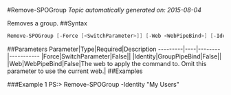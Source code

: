 #Remove-SPOGroup
*Topic automatically generated on: 2015-08-04*

Removes a group.
##Syntax
```powershell
Remove-SPOGroup [-Force [<SwitchParameter>]] [-Web <WebPipeBind>] [-Identity <GroupPipeBind>]
```


##Parameters
Parameter|Type|Required|Description
---------|----|--------|-----------
|Force|SwitchParameter|False||
|Identity|GroupPipeBind|False||
|Web|WebPipeBind|False|The web to apply the command to. Omit this parameter to use the current web.|
##Examples

###Example 1
    PS:> Remove-SPOGroup -Identity "My Users"

<!-- Ref: 6676EE210DD19F365519626B1F0C6895 -->